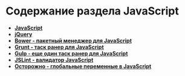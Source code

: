 Содержание раздела JavaScript
=============================
* **[JavaScript](https://github.com/uran1980/web-dev-blog/blob/master/JavaScript/JavaScript.md)**
* **[jQuery](https://github.com/uran1980/web-dev-blog/blob/master/JavaScript/jQuery/jQuery.md)**
* **[Bower - пакетный менеджер для JavaScript](https://github.com/uran1980/web-dev-blog/blob/master/JavaScript/Bower/README.md)**
* **[Grunt - таск ранер для JavaScript](https://github.com/uran1980/web-dev-blog/blob/master/JavaScript/Grunt/README.md)**
* **[Gulp - еще один таск ранер для JavaScript](https://github.com/uran1980/web-dev-blog/blob/master/JavaScript/Gulp/README.md)**
* **[JSLint - валидатор JavaScript](https://github.com/uran1980/web-dev-blog/blob/master/JavaScript/JSLint.md)**
* **[Осторожно - глобальные переменные в JavaScript](https://github.com/uran1980/web-dev-blog/blob/master/JavaScript/Global-variables-in-JavaScript.md)**
